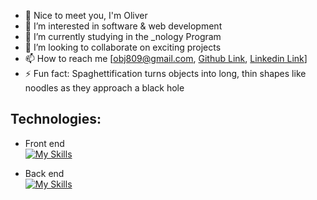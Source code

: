 - 👋 Nice to meet you, I'm Oliver
- 👀 I’m interested in software & web development
- 🌱 I’m currently studying in the _nology Program
- 💞️ I’m looking to collaborate on exciting projects
- 📫 How to reach me [obj809@gmail.com, [Github Link](https://github.com/cyberforge1), [Linkedin Link](https://www.linkedin.com/feed/)]
- ⚡ Fun fact: Spaghettification turns objects into long, thin shapes like noodles as they approach a black hole

## Technologies: 

- Front end  
  [![My Skills](https://skillicons.dev/icons?i=html,css,js)](https://skillicons.dev)

- Back end  
  [![My Skills](https://skillicons.dev/icons?i=aws)](https://skillicons.dev)

<!---
cyberforge1/cyberforge1 is a ✨ special ✨ repository because its `README.md` (this file) appears on your GitHub profile.
You can click the Preview link to take a look at your changes.
--->
